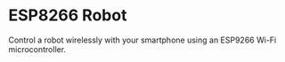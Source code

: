 # ESP8266 Robot

Control a robot wirelessly with your smartphone using an ESP9266 Wi-Fi microcontroller.
